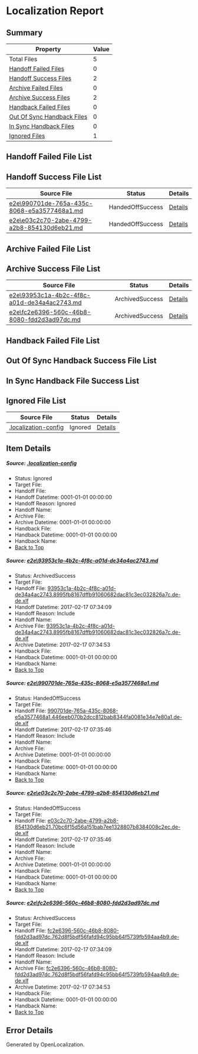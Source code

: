 # <a name='report-top'></a> Localization Report

## Summary
 Property | Value 
 -------- | ----- 
 Total Files | 5
[ Handoff Failed Files ](#handoff-failed-list)| 0
[ Handoff Success Files ](#handoff-success-list)| 2
[ Archive Failed Files ](#archive-failed-list)| 0
[ Archive Success Files ](#archive-success-list)| 2
[ Handback Failed Files ](#handback-failed-list)| 0
[ Out Of Sync Handback Files ](#outofsync-handback-success-list)| 0
[ In Sync Handback Files ](#insync-handback-success-list)| 0
[ Ignored Files ](#ignored-list)| 1

## <a name='handoff-failed-list'></a> Handoff Failed File List

## <a name='handoff-success-list'></a> Handoff Success File List
 Source File | Status | Details 
 ----------- | ------ | ------- 
 [e2e\990701de-765a-435c-8068-e5a3577468a1.md](https://github.com/OpenLocalizationTestOrg/ol-test0/blob/7b3a91c7df81906b6a8bb3d291dac5b84fd28a44/e2e/990701de-765a-435c-8068-e5a3577468a1.md) | HandedOffSuccess | [Details](#e43a2437ab4f4036ba7fd251d97ae8003966dbdd2)
 [e2e\e03c2c70-2abe-4799-a2b8-854130d6eb21.md](https://github.com/OpenLocalizationTestOrg/ol-test0/blob/7b3a91c7df81906b6a8bb3d291dac5b84fd28a44/e2e/e03c2c70-2abe-4799-a2b8-854130d6eb21.md) | HandedOffSuccess | [Details](#3ab5fa2871c070f25d90ba772e16c983418085ba3)

## <a name='archive-failed-list'></a> Archive Failed File List

## <a name='archive-success-list'></a> Archive Success File List
 Source File | Status | Details 
 ----------- | ------ | ------- 
 [e2e\93953c1a-4b2c-4f8c-a01d-de34a4ac2743.md](https://github.com/OpenLocalizationTestOrg/ol-test0/blob/1b41a53bfba8121a2e3df235bc9f908256e45374/e2e/93953c1a-4b2c-4f8c-a01d-de34a4ac2743.md) | ArchivedSuccess | [Details](#0e7711ac3bda5a8795795d949d701a953db429121)
 [e2e\fc2e6396-560c-46b8-8080-fdd2d3ad97dc.md](https://github.com/OpenLocalizationTestOrg/ol-test0/blob/1b41a53bfba8121a2e3df235bc9f908256e45374/e2e/fc2e6396-560c-46b8-8080-fdd2d3ad97dc.md) | ArchivedSuccess | [Details](#6370574cf125dac078f0bcf21ba98e1766c48bf14)

## <a name='handback-failed-list'></a> Handback Failed File List

## <a name='outofsync-handback-success-list'></a> Out Of Sync Handback Success File List

## <a name='insync-handback-success-list'></a> In Sync Handback File Success List

## <a name='ignored-list'></a> Ignored File List
 Source File | Status | Details 
 ----------- | ------ | ------- 
 [.localization-config](https://github.com/OpenLocalizationTestOrg/ol-test0/blob/7b3a91c7df81906b6a8bb3d291dac5b84fd28a44/.localization-config) | Ignored | [Details](#cb0632cf59c1387fc1742bfb9fa3c47f87e2e5c90)

## Item Details
##### <a name='cb0632cf59c1387fc1742bfb9fa3c47f87e2e5c90'></a> Source: [.localization-config](https://github.com/OpenLocalizationTestOrg/ol-test0/blob/7b3a91c7df81906b6a8bb3d291dac5b84fd28a44/.localization-config)
* Status: Ignored
* Target File: 
* Handoff File: 
* Handoff Datetime: 0001-01-01 00:00:00
* Handoff Reason: Ignored
* Handoff Name: 
* Archive File: 
* Archive Datetime: 0001-01-01 00:00:00
* Handback File: 
* Handback Datetime: 0001-01-01 00:00:00
* Handback Name: 
* [Back to Top](#report-top)

##### <a name='0e7711ac3bda5a8795795d949d701a953db429121'></a> Source: [e2e\93953c1a-4b2c-4f8c-a01d-de34a4ac2743.md](https://github.com/OpenLocalizationTestOrg/ol-test0/blob/1b41a53bfba8121a2e3df235bc9f908256e45374/e2e/93953c1a-4b2c-4f8c-a01d-de34a4ac2743.md)
* Status: ArchivedSuccess
* Target File: 
* Handoff File: [93953c1a-4b2c-4f8c-a01d-de34a4ac2743.8995fb8167dffb91060682dac81c3ec032826a7c.de-de.xlf](https://github.com/OpenLocalizationTestOrg/ol-test0-handoff/blob/44e9814b88a079069d65617705e43abc036e6370/ol-handoff/OpenLocalizationTestOrg/ol-test0-dede/xinjiang/ht/93953c1a-4b2c-4f8c-a01d-de34a4ac2743.8995fb8167dffb91060682dac81c3ec032826a7c.de-de.xlf)
* Handoff Datetime: 2017-02-17 07:34:09
* Handoff Reason: Include
* Handoff Name: 
* Archive File: [93953c1a-4b2c-4f8c-a01d-de34a4ac2743.8995fb8167dffb91060682dac81c3ec032826a7c.de-de.xlf](https://github.com/OpenLocalizationTestOrg/ol-test0-handoff/blob/6cc53985a442733b23e25e36120a982e54d6304d/ol-archive/OpenLocalizationTestOrg/ol-test0-dede/xinjiang/ht/93953c1a-4b2c-4f8c-a01d-de34a4ac2743.8995fb8167dffb91060682dac81c3ec032826a7c.de-de.xlf)
* Archive Datetime: 2017-02-17 07:34:53
* Handback File: 
* Handback Datetime: 0001-01-01 00:00:00
* Handback Name: 
* [Back to Top](#report-top)

##### <a name='e43a2437ab4f4036ba7fd251d97ae8003966dbdd2'></a> Source: [e2e\990701de-765a-435c-8068-e5a3577468a1.md](https://github.com/OpenLocalizationTestOrg/ol-test0/blob/7b3a91c7df81906b6a8bb3d291dac5b84fd28a44/e2e/990701de-765a-435c-8068-e5a3577468a1.md)
* Status: HandedOffSuccess
* Target File: 
* Handoff File: [990701de-765a-435c-8068-e5a3577468a1.446eeb070b2dcc812bab8344fa0081e34e7e80a1.de-de.xlf](https://github.com/OpenLocalizationTestOrg/ol-test0-handoff/blob/a790e7eed39e69ae4d52250d0403df20372d9139/ol-handoff/OpenLocalizationTestOrg/ol-test0-dede/xinjiang/ht/990701de-765a-435c-8068-e5a3577468a1.446eeb070b2dcc812bab8344fa0081e34e7e80a1.de-de.xlf)
* Handoff Datetime: 2017-02-17 07:35:46
* Handoff Reason: Include
* Handoff Name: 
* Archive File: 
* Archive Datetime: 0001-01-01 00:00:00
* Handback File: 
* Handback Datetime: 0001-01-01 00:00:00
* Handback Name: 
* [Back to Top](#report-top)

##### <a name='3ab5fa2871c070f25d90ba772e16c983418085ba3'></a> Source: [e2e\e03c2c70-2abe-4799-a2b8-854130d6eb21.md](https://github.com/OpenLocalizationTestOrg/ol-test0/blob/7b3a91c7df81906b6a8bb3d291dac5b84fd28a44/e2e/e03c2c70-2abe-4799-a2b8-854130d6eb21.md)
* Status: HandedOffSuccess
* Target File: 
* Handoff File: [e03c2c70-2abe-4799-a2b8-854130d6eb21.70bc6f15d56a151bab7ee1328807b8384008c2ec.de-de.xlf](https://github.com/OpenLocalizationTestOrg/ol-test0-handoff/blob/a790e7eed39e69ae4d52250d0403df20372d9139/ol-handoff/OpenLocalizationTestOrg/ol-test0-dede/xinjiang/ht/e03c2c70-2abe-4799-a2b8-854130d6eb21.70bc6f15d56a151bab7ee1328807b8384008c2ec.de-de.xlf)
* Handoff Datetime: 2017-02-17 07:35:46
* Handoff Reason: Include
* Handoff Name: 
* Archive File: 
* Archive Datetime: 0001-01-01 00:00:00
* Handback File: 
* Handback Datetime: 0001-01-01 00:00:00
* Handback Name: 
* [Back to Top](#report-top)

##### <a name='6370574cf125dac078f0bcf21ba98e1766c48bf14'></a> Source: [e2e\fc2e6396-560c-46b8-8080-fdd2d3ad97dc.md](https://github.com/OpenLocalizationTestOrg/ol-test0/blob/1b41a53bfba8121a2e3df235bc9f908256e45374/e2e/fc2e6396-560c-46b8-8080-fdd2d3ad97dc.md)
* Status: ArchivedSuccess
* Target File: 
* Handoff File: [fc2e6396-560c-46b8-8080-fdd2d3ad97dc.762d8f5bdf56fafd94c95bb64f5739fb594aa4b9.de-de.xlf](https://github.com/OpenLocalizationTestOrg/ol-test0-handoff/blob/44e9814b88a079069d65617705e43abc036e6370/ol-handoff/OpenLocalizationTestOrg/ol-test0-dede/xinjiang/ht/fc2e6396-560c-46b8-8080-fdd2d3ad97dc.762d8f5bdf56fafd94c95bb64f5739fb594aa4b9.de-de.xlf)
* Handoff Datetime: 2017-02-17 07:34:09
* Handoff Reason: Include
* Handoff Name: 
* Archive File: [fc2e6396-560c-46b8-8080-fdd2d3ad97dc.762d8f5bdf56fafd94c95bb64f5739fb594aa4b9.de-de.xlf](https://github.com/OpenLocalizationTestOrg/ol-test0-handoff/blob/6cc53985a442733b23e25e36120a982e54d6304d/ol-archive/OpenLocalizationTestOrg/ol-test0-dede/xinjiang/ht/fc2e6396-560c-46b8-8080-fdd2d3ad97dc.762d8f5bdf56fafd94c95bb64f5739fb594aa4b9.de-de.xlf)
* Archive Datetime: 2017-02-17 07:34:53
* Handback File: 
* Handback Datetime: 0001-01-01 00:00:00
* Handback Name: 
* [Back to Top](#report-top)


## Error Details

Generated by OpenLocalization.
